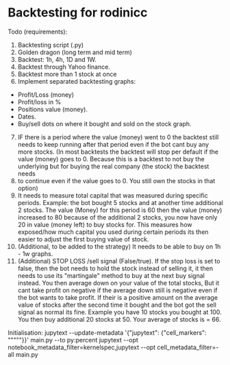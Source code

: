 # Backtesting for rodinicc

Todo (requirements):
1. Backtesting script (.py)
2. Golden dragon (long term and mid term)
3. Backtest: 1h, 4h, 1D and 1W.
4. Backtest through Yahoo finance.
5. Backtest more than 1 stock at once
6. Implement separated backtesting graphs:
- Profit/Loss (money)
- Profit/loss in %
- Positions value (money).
- Dates.
- Buy/sell dots on where it bought and sold on the stock graph.
7. IF there is a period where the value (money) went to 0 the backtest still needs to
  keep running after that period even if the bot cant buy any more stocks. 
(In most backtests the backtest will stop per default if the value (money) goes to 0. 
Because this is a backtest to not buy the underlying but for buying the real company (the stock) the backtest needs 
8. to continue even if the value goes to 0. You still own the stocks in that option)
8. It needs to measure total capital that was measured during specific periods.
  Example: the bot bought 5 stocks and at another time additional 2 stocks. The value
  (Money) for this period is 60 then the value (money) increased to 80 because of the
  additional 2 stocks, you now have only 20 in value (money left) to buy stocks for. This
  measures how exposed/how much capital you used during certain periods its then
  easier to adjust the first buying value of stock.
9. (Additional, to be added to the strategy) It needs to be able to buy on 1h - 1w graphs.
10. (Additional) STOP LOSS /sell signal (False/true).
If the stop loss is set to false, then the bot needs to hold the stock instead of selling it,
it then needs to use its "martingale" method to buy at the next buy signal instead. You
then average down on your value of the total stocks, But it cant take profit on
negative if the average down still is negative even if the bot wants to take profit. If
their is a positive amount on the average value of stocks after the second time it
bought and the bot got the sell signal as normal its fine.
Example you have 10 stocks you bought at 100. You then buy additional 20 stocks at 50. 
Your average of stocks is = 66.


Initialisation:
jupytext --update-metadata '{"jupytext": {"cell_markers": "\"\"\""}}' main.py --to py:percent
jupytext --opt notebook_metadata_filter=kernelspec,jupytext --opt cell_metadata_filter=-all main.py